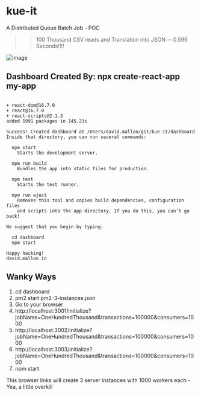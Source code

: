 # kue-it
A Distributed Queue Batch Job - POC

>> 100 Thousand CSV reads and Translation into JSON -- 0.596 Seconds!!!!

![image](https://user-images.githubusercontent.com/993459/51082354-fc15c200-16ca-11e9-9f27-b35b45cf811a.png)


## Dashboard Created By:  npx create-react-app my-app

```

+ react-dom@16.7.0
+ react@16.7.0
+ react-scripts@2.1.3
added 1991 packages in 145.23s

Success! Created dashboard at /Users/david.mallon/git/kue-it/dashboard
Inside that directory, you can run several commands:

  npm start
    Starts the development server.

  npm run build
    Bundles the app into static files for production.

  npm test
    Starts the test runner.

  npm run eject
    Removes this tool and copies build dependencies, configuration files
    and scripts into the app directory. If you do this, you can’t go back!

We suggest that you begin by typing:

  cd dashboard
  npm start

Happy hacking!
david.mallon in 

```

## Wanky Ways
1. cd dashboard
2. pm2 start pm2-3-instances.json
3. Go to your browser
4. http://localhost:3001/initialize?jobName=OneHundredThousand&transactions=100000&consumers=1000
5. http://localhost:3002/initialize?jobName=OneHundredThousand&transactions=100000&consumers=1000
6. http://localhost:3003/initialize?jobName=OneHundredThousand&transactions=100000&consumers=1000
7. npm start


This browser links will create 3 server instances with 1000 workers each - Yea, a little overkill








